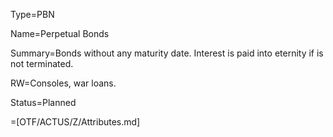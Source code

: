Type=PBN

Name=Perpetual Bonds

Summary=Bonds without any maturity date. Interest is paid into eternity if is not terminated.

RW=Consoles, war loans.

Status=Planned

=[OTF/ACTUS/Z/Attributes.md]

